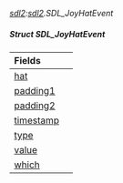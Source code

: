 _[sdl2](../../modules/sdl2/sdl2-module.md):[sdl2](../../modules/sdl2/sdl2-module.md).SDL\_JoyHatEvent_
##### Struct SDL\_JoyHatEvent

| Fields | |
|:---|:---|
| [hat](sdl2-sdl_joyhatevent-hat.md) |  |
| [padding1](sdl2-sdl_joyhatevent-padding1.md) |  |
| [padding2](sdl2-sdl_joyhatevent-padding2.md) |  |
| [timestamp](sdl2-sdl_joyhatevent-timestamp.md) |  |
| [type](sdl2-sdl_joyhatevent-type.md) |  |
| [value](sdl2-sdl_joyhatevent-value.md) |  |
| [which](sdl2-sdl_joyhatevent-which.md) |  |
